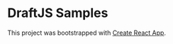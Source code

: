 # DraftJS Samples

This project was bootstrapped with [Create React App](https://github.com/facebookincubator/create-react-app).
